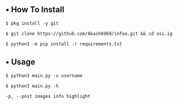 


## • How To Install

`$ pkg install -y git`

`$ git clone https://github.com/Akash6969/infoa.git && cd osi.ig`

`$ python3 -m pip install -r requirements.txt`

## • Usage

`$ python3 main.py -u username`

`$ python3 main.py -h`

`-p, --post images info highlight`


